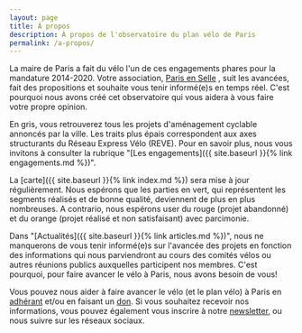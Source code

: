 ```yaml
---
layout: page
title: À propos
description: À propos de l'observatoire du plan vélo de Paris
permalink: /a-propos/
---
```


La maire de Paris a fait du vélo l'un de ces engagements phares pour la mandature 2014-2020. Votre association, [Paris en Selle] , suit les avancées, fait des propositions et souhaite vous tenir informé(e)s en temps réel. C'est pourquoi nous avons créé cet observatoire qui vous aidera à vous faire votre propre opinion.

En gris, vous retrouverez tous les projets d'aménagement cyclable annoncés par la ville. Les traits plus épais correspondent aux axes structurants du Réseau Express Vélo (REVE). Pour en savoir plus, nous vous invitons à consulter la rubrique "[Les engagements]({{ site.baseurl }}{% link engagements.md %})".

La [carte]({{ site.baseurl }}{% link index.md %}) sera mise à jour régulièrement. Nous espérons que les parties en vert, qui représentent les segments réalisés et de bonne qualité, deviennent de plus en plus nombreuses. A contrario, nous espérons user du rouge (projet abandonné) et du orange (projet réalisé et non satisfaisant) avec parcimonie.

Dans "[Actualités]({{ site.baseurl }}{% link articles.md %})", nous ne manquerons de vous tenir informé(e)s sur l'avancée des projets en fonction des informations qui nous parviendront au cours des comités vélos ou autres réunions publics auxquelles participent nos membres. C'est pourquoi, pour faire avancer le vélo à Paris, nous avons besoin de vous!

Vous pouvez nous aider à faire avancer le vélo (et le plan vélo) à Paris en [adhérant] et/ou en faisant un [don]. Si vous souhaitez recevoir nos informations, vous pouvez également vous inscrire à notre [newsletter], ou nous suivre sur les réseaux sociaux.

[Paris en Selle]: http://www.parisenselle.fr/pollution-paris-renonce-solution-velo/
[adhérant]: http://www.parisenselle.fr/association-velo/
[newsletter]: http://www.parisenselle.fr/newsletter/
[don]: http://www.parisenselle.fr/faire-un-don/
